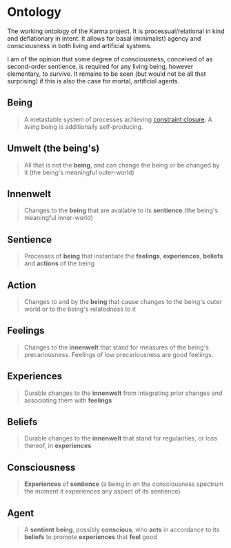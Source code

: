 # Ontology

The working ontology of the Karma project. It is processual/relational in kind and deflationary in intent. It allows for basal (minimalist) agency and consciousness in both living and artificial systems.

I am of the opinion that some degree of consciousness, conceived of as second-order sentience, is required for any living being, however elementary, to survive. It remains to be seen (but would not be all that surprising) if this is also the case for mortal, artificial agents.

## Being

> A metastable system of processes achieving [constraint closure](https://montevil.org/publications/articles/2015-mm-organisation-closure-constraints/). A *living* being is additionally self-producing.

## Umwelt (the being's)

> All that is not the **being**, and can change the being or be changed by it (the being's meaningful outer-world)

## Innenwelt

> Changes to the **being** that are available to its **sentience** (the being's meaningful inner-world)

## Sentience

> Processes of **being** that instantiate the **feelings**, **experiences**, **beliefs** and **actions** of the being

## Action

> Changes to and by the **being** that cause changes to the being's outer world or to the being's relatedness to it

## Feelings

> Changes to the **innenwelt** that stand for measures of the being's precariousness. Feelings of low precariousness are good feelings.

## Experiences

> Durable changes to the **innenwelt** from integrating prior changes and associating them with **feelings**

## Beliefs

> Durable changes to the **innenwelt** that stand for regularities, or loss thereof, in **experiences**

## Consciousness

> **Experiences** of **sentience** (a being in on the consciousness spectrum the moment it experiences any aspect of its sentience)

## Agent

> A **sentient** **being**, possibly **conscious**, who **acts** in accordance to its **beliefs** to promote **experiences** that **feel** good
